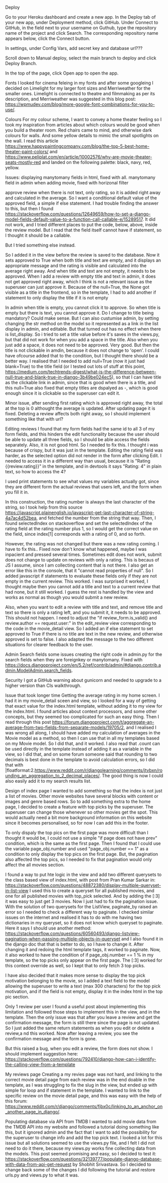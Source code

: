 Deploy

Go to your Heroku dashboard and create a new app.
In the Deploy tab of your new app, under Deployment method, click GitHub. 
Under Connect to GitHub, in the field next to your username on Guthub, type the repository name of the project and click Search. 
The corresponding repository name appears below, click the Connect button.


In settings, under Config Vars, add secret key and database url???


Scroll down to Manual deploy, select the main branch to deploy and click Deploy Branch.

In the top of the page, click Open app to open the app.

Fonts
I looked for cinema feleing in my fonts and after some googleing I decided on Limelight for my larger font sizes and Merriweather for the smaller ones. Limelight is connected to theatre and filmmaking as per its description, and Merriweather was suggested in this blog post: https://wpmudev.com/blog/more-google-font-combinations-for-you-to-use/.

Colours
For my colour scheme, I want to convey a home theater feeling so I took my inspiration from articles about which colours would be good when you build a theater room. Red chairs came to mind, and otherwise dark colours for walls. And some yellow details to mimic the small spotlights on the wall. I read this article https://www.happypaintingcompany.com/blog/the-top-5-best-home-theater-paint-colors/ and https://www.peliplat.com/en/article/10002576/why-are-movie-theater-seats-mostly-red and landed on the following palette:
black, navy, red, yellow.



Issues:
displaying manytomany fields in html, fixed with all. 
manytomany field in admin when adding movie, fixed with horizonal filter

approve review when there is not text, only rating, so it is added right away and calculated in the average. So I want a conditional default value of the approved field, a simple if else statement. I had trouble finding the answer to this, but then I found https://stackoverflow.com/questions/12649659/how-to-set-a-django-model-fields-default-value-to-a-function-call-callable-e/15289517. It did not work, and I tried different places to put the code, below, above, inside the review model. But I read that the field itself cannot have if statement, so I thought it should be a callable. 

But I tried something else instead.

So I added it in the view before the review is saved to the database. Now it sets approved to True when both title and text are empty, and it displays an appropriate message and the rating is visible and calculated into the average right away. And when title and text are not empty, it needs to be approved. When I add a review with empty title and text in admin, it does not get approved right away, which I think is not a relevant issue as the superuser can just approve it.
Because of the null=True, the None got visible as a title in the frontend, so in the template, I had to add another if statement to only display the title if it is not empty

In admin when title is empty, you cannot click it to approve. So when title is empty but there is text, you cannot approve it. Do I change to title being mandatory? Could make sense. But I can also custumise admin, by setting changing the str method on the model so it represented as a link in the list display in admin, and editable. But that turned out has no effect when there is list_display. So i tried to set a title value before it's saves in the views.py, but that did not work for when you add a space in the title.
Also when you just add a space, it does not need to be approved. Very good. But then the title is not clickable in amdin, because it does not change to 'open'. I could have ofcourse added that to the condition, but I thought there should be a better way. I realised that I needed to add null=True (now it just had blank=True) to the title field (or I tested out lots of stuff at this point, https://medium.com/techtrends-digest/what-is-the-difference-between-null-true-and-blank-true-in-django-3b49be024ec5), so that I can have title as the clickable link in admin, since that is good when there is a title, and this null=True also fixed that empty titles are dspalyed as -, which is good enough since it is clickable so the superuser can edit it. 





Minor issue, after sending first rating which is approved right away, the total at the top is 0 althought the average is updated. After updating page it is fixed. Deleting a review affects both right away, so I should implement something like that with url?


Editing reviews
I found that my form fields had the same id to all 3 of my form fields, and this hinders the edit functionality because the user should be able to update all three fields, so I should be able access the fields separately. Also, it is not good html. So I needed to fix this. I thought i was because of crispy, but it was just in the template.
Editing the rating field was harder, as the selected option did not render in the form after clicking Edit. I needed to access it in a different way than usual, because it is "Rating {{review.rating}}" in the template, and in devtools it says "Rating: 4" in plain text, so how to access the 4? 

I used print statements to see what values my variables actually got, since they are different form the actual reviews that users left, and the form when you fill it in.

In this construction, the rating number is always the last character of the string, so I took help from this source https://javascript.plainenglish.io/javascript-get-last-character-of-string-4a7ac4d52bea, and fetched the number from the string that way. Then, I found selectedIndex on stackoverflow and set the selectedIndex of the rating field at the rating number plus 1, so I would get the correct value on the field, since index[1] corresponds with a rating of 0, and so forth. 

However, the rating was not changed but there was a new rating coming. I have to fix this.. Fixed now don't know what happened, maybe I was inpacient and pressed several times.
Sometimes edit does not work, submit does not change to update on reviews with only a rating. This is becaus of JS I assume, since I am collecting content that is not there. I also get an error like this in the console, that it "cannot read properties of null". So I added javascript if statements to evaluate these fields only if they are not empty in the current review. This worked. I was surprised it worked, I thought maybe then you cannot add a title and text to a current review that had none, but it still worked. I guess the rest is handled by the view and works as normal as though you would submit a new review.

Also, when you want to edit a review with title and text, and remove title and text so there is only a rating left, and you submit it, it needs to be approved. This should not happen. I need to adjust the "if review_form.is_valid() and review.author == request.user:" in the edit_review view corresponding to the code in the movie_detail view. So I added an if else statement to set approved to True if there is no title are text in the new review, and otherwise approved is set to false. I also adapted the message to the two different situations for clearer feedback to the user.


Admin
Search fields some issues creating the right code in admin.py for the search fields when they are foreignkey or manytomany. Fixed with https://docs.djangoproject.com/en/5.2/ref/contrib/admin/#django.contrib.admin.ModelAdmin.search_fields.

Security
I got a GitHub warning about gunicorn and needed to upgrade to a higher version than CIs walkthrough.


Issue that took longer time
Getting the average rating in my home screen. I had it in my movie_detail sceen and view, so I looked for a way of getting that exact value for the index.html template, without adding it to my view for the index.html. I found articles about context processors, and some other concepts, but they seemed too complicated for such an easy thing. Then I read through this post https://forum.djangoproject.com/t/aggregate-an-average-from-two-fields-from-separate-models/19705/2, and I realised I was wrong all along, I should have added my calculation of averages in the Movie model as a method, so then I can use that in all my templates based on my Movie model. So I did that, and it worked. I also read that .count can be used directly in the template instead of adding it as a variable in the view, so I did that, and on some forum someone said that rounding to two decimals is best done in the template to avoid calculation errors, so I did that with |floatformat:2.https://www.reddit.com/r/djangolearning/comments/jtvbxn/rounding_an_aggregation_to_2_decimal_places/. The good thing is now I could also easily add it to my search results list.


Design of index page
I wanted to add something so that the index is not just a list of movies. Other movie websites have several blocks with content or images and genre based rows. So to add something extra to the home page, I decided to create a feature with top picks by the superuser. The superuser can change those whenever so other movies get the spot. This would actually need a bit more background information on this website since it becomes personalised, so for now I can add this in the footer.

To only dispaly the top pics on the first page was more difficult than I thought it would be, I could not use a simple "if page does not have prev" condition, which is the same as the first page. Then I found that I could use the variable page_obj.number and used "page_obj.number == 1" as a condition to only display the top pics on the first page. But, the pagination also affected the top pics, so I needed to fix that pagination would only affect the all movies section.

I found a way to put hte logic in the view and add two different querysets to the class based view of index.html, with post from Pran Kumar Sarkar in: https://stackoverflow.com/questions/48872380/display-multiple-queryset-in-list-view
I used this to create a queryset for all published movies, and one for all published movies with top_pick selected. And by adding the [:3] it was easy to just get 3 movies. 
Now I just had to fix the pagination issue.
With the solution of two querysets for the ListView, paginate_by raised an error so I needed to check a different way to paginate. I checked similar issues on the internet and realised it has to do with me having two dictionaries in my queryset, so it does not know which queryset to paginate. Here it says I should use another method: https://stackoverflow.com/questions/60560493/django-listview-pagination-when-passing-multiple-objects-in-queryset and I also found it in the django doc that that is better to do, so I have to change it. 
After changing it and redoing the html template tags, it worked to paginate. Now, it also worked to have the condition of if page_obj.number == 1 % in my template, so the top picks only appear on the first page. The [:3] worked for this context override as well, so I kept that to only fetch 3 top picks. 

I have also decided that it makes more sense to display the top pick motivation belonging to the movie, so I added a text field to the model allowing the superuser to write a text (max 300 characters) for the top pick motivation, and if the field is not empty, display it in the index html in the top pic section. 


Only 1 review per user
I found a useful post about implementing this limitation and followed those steps to implement this in the view, and in the template. Then the only issue was that after you leave a review and get the confirmation message, the form is still there since the page is not updated. So I just added the same return statements as when you edit or delete a review,a nd this worked. Now after leaving a review, you see the confirmation message and the form is gone. 

But this raised a bug, when you edit a review, the form does not show. I should implement suggestion here: https://stackoverflow.com/questions/792410/django-how-can-i-identify-the-calling-view-from-a-template

My reviews page
Creating a my revies page was not hard, and linking to the correct movie detail page from each review was in the end doable in the template, as I was struggling to fix the slug in the view, but ended up with simple for loop and if statement in the template. I wanted to link to the specific review on the movie detail page, and this was easy with the help of this forum: https://www.reddit.com/r/django/comments/fjbx0c/linking_to_an_anchor_on_another_page_in_django/. 

Populating database via API from TMDB
I wanted to add movie data from the TMDB API into my website and followed a tutorial doing something like this, but it ignored admin and the fact that I want to add the possibility for the superuser to change info and add the top pick text. I looked a lot for this issue but all solutions seemed to use the views.py file, and I felt I did not need to do it there, because my views.py works fine collecting data from the models. This post seemed promising and easy, so I decided to test it: https://stackoverflow.com/questions/32139777/populate-django-database-with-data-from-api-get-request by Shobhit Srivastava. So I decided to change back some of the changes I did following the tutorial and restore urls.py and views.py to what it was.